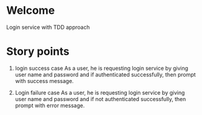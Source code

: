 # Welcome
Login service with TDD approach 

# Story points
1. login success case
As a user, he is requesting login service by giving user name and password and if authenticated successfully, then prompt with success message.

2. Login failure case
As a user, he is requesting login service by giving user name and password and if not authenticated successfully, then prompt with error message.